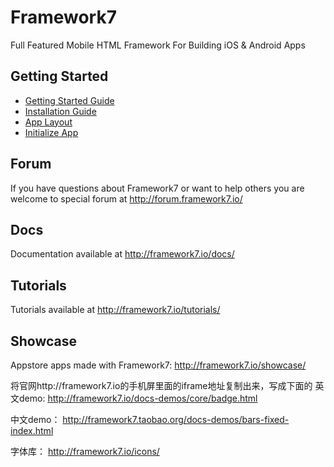 # Framework7

Full Featured Mobile HTML Framework For Building iOS & Android Apps

## Getting Started
  * [Getting Started Guide](https://framework7.io/docs/introduction.html)
  * [Installation Guide](http://framework7.io/docs/installation.html)
  * [App Layout](http://framework7.io/docs/app-layout.html)
  * [Initialize App](http://framework7.io/docs/init-app.html)

## Forum

If you have questions about Framework7 or want to help others you are welcome to special forum at http://forum.framework7.io/

## Docs

Documentation available at http://framework7.io/docs/

## Tutorials

Tutorials available at http://framework7.io/tutorials/

## Showcase

Appstore apps made with Framework7: http://framework7.io/showcase/


将官网http://framework7.io的手机屏里面的iframe地址复制出来，写成下面的
英文demo:
http://framework7.io/docs-demos/core/badge.html

中文demo：
http://framework7.taobao.org/docs-demos/bars-fixed-index.html

字体库：
http://framework7.io/icons/